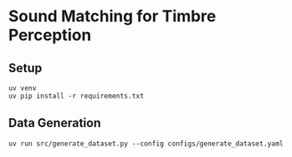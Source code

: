 # Sound Matching for Timbre Perception

## Setup
```
uv venv
uv pip install -r requirements.txt
```

## Data Generation
```
uv run src/generate_dataset.py --config configs/generate_dataset.yaml
```
